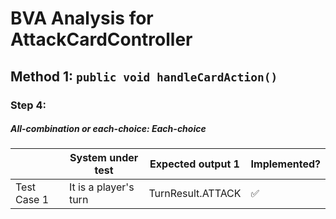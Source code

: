 # BVA Analysis for AttackCardController

## Method 1: ```public void handleCardAction()```
### Step 4:
##### All-combination or each-choice: Each-choice

|             | System under test     | Expected output 1 | Implemented?       |
|-------------|-----------------------|-------------------|--------------------|
| Test Case 1 | It is a player's turn | TurnResult.ATTACK | :white_check_mark: |